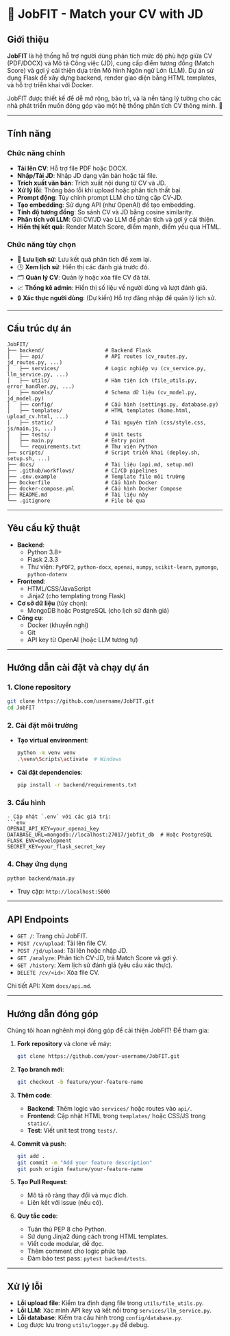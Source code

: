 # 💼 JobFIT - Match your CV with JD

## Giới thiệu
**JobFIT** là hệ thống hỗ trợ người dùng phân tích mức độ phù hợp giữa CV (PDF/DOCX) và Mô tả Công việc (JD), cung cấp điểm tương đồng (Match Score) và gợi ý cải thiện dựa trên Mô hình Ngôn ngữ Lớn (LLM). Dự án sử dụng Flask để xây dựng backend, render giao diện bằng HTML templates, và hỗ trợ triển khai với Docker. 

JobFIT được thiết kế để dễ mở rộng, bảo trì, và là nền tảng lý tưởng cho các nhà phát triển muốn đóng góp vào một hệ thống phân tích CV thông minh. 🚀

---

## Tính năng

### Chức năng chính
- **Tải lên CV**: Hỗ trợ file PDF hoặc DOCX.
- **Nhập/Tải JD**: Nhập JD dạng văn bản hoặc tải file.
- **Trích xuất văn bản**: Trích xuất nội dung từ CV và JD.
- **Xử lý lỗi**: Thông báo lỗi khi upload hoặc phân tích thất bại.
- **Prompt động**: Tùy chỉnh prompt LLM cho từng cặp CV-JD.
- **Tạo embedding**: Sử dụng API (như OpenAI) để tạo embedding.
- **Tính độ tương đồng**: So sánh CV và JD bằng cosine similarity.
- **Phân tích với LLM**: Gửi CV/JD vào LLM để phân tích và gợi ý cải thiện.
- **Hiển thị kết quả**: Render Match Score, điểm mạnh, điểm yếu qua HTML.

### Chức năng tùy chọn
- 💾 **Lưu lịch sử**: Lưu kết quả phân tích để xem lại.
- 🕒 **Xem lịch sử**: Hiển thị các đánh giá trước đó.
- 🗂️ **Quản lý CV**: Quản lý hoặc xóa file CV đã tải.
- 📈 **Thống kê admin**: Hiển thị số liệu về người dùng và lượt đánh giá.
- 🔒 **Xác thực người dùng**: (Dự kiến) Hỗ trợ đăng nhập để quản lý lịch sử.

---

## Cấu trúc dự án
```
JobFIT/
├── backend/                    # Backend Flask
│   ├── api/                    # API routes (cv_routes.py, jd_routes.py, ...)
│   ├── services/               # Logic nghiệp vụ (cv_service.py, llm_service.py, ...)
│   ├── utils/                  # Hàm tiện ích (file_utils.py, error_handler.py, ...)
│   ├── models/                 # Schema dữ liệu (cv_model.py, jd_model.py)
│   ├── config/                 # Cấu hình (settings.py, database.py)
│   ├── templates/              # HTML templates (home.html, upload_cv.html, ...)
│   ├── static/                 # Tài nguyên tĩnh (css/style.css, js/main.js, ...)
│   ├── tests/                  # Unit tests
│   ├── main.py                 # Entry point
│   └── requirements.txt        # Thư viện Python
├── scripts/                    # Script triển khai (deploy.sh, setup.sh, ...)
├── docs/                       # Tài liệu (api.md, setup.md)
├── .github/workflows/          # CI/CD pipelines
├── .env.example                # Template file môi trường
├── Dockerfile                  # Cấu hình Docker
├── docker-compose.yml          # Cấu hình Docker Compose
├── README.md                   # Tài liệu này
└── .gitignore                  # File bỏ qua
```

---

## Yêu cầu kỹ thuật
- **Backend**:
  - Python 3.8+
  - Flask 2.3.3
  - Thư viện: `PyPDF2`, `python-docx`, `openai`, `numpy`, `scikit-learn`, `pymongo`, `python-dotenv`
- **Frontend**:
  - HTML/CSS/JavaScript
  - Jinja2 (cho templating trong Flask)
- **Cơ sở dữ liệu** (tùy chọn):
  - MongoDB hoặc PostgreSQL (cho lịch sử đánh giá)
- **Công cụ**:
  - Docker (khuyến nghị)
  - Git
  - API key từ OpenAI (hoặc LLM tương tự)

---

## Hướng dẫn cài đặt và chạy dự án

### 1. Clone repository
```bash
git clone https://github.com/username/JobFIT.git
cd JobFIT
```

### 2. Cài đặt môi trường
- **Tạo virtual environment**:
  ```bash
  python -m venv venv
  .\venv\Scripts\activate  # Windows
  ```
- **Cài đặt dependencies**:
  ```bash
  pip install -r backend/requirements.txt
  ```

### 3. Cấu hình
  ```
- Cập nhật `.env` với các giá trị:
  ```env
  OPENAI_API_KEY=your_openai_key
  DATABASE_URL=mongodb://localhost:27017/jobfit_db  # Hoặc PostgreSQL
  FLASK_ENV=development
  SECRET_KEY=your_flask_secret_key
  ```

### 4. Chạy ứng dụng
```bash
python backend/main.py
```
- Truy cập: `http://localhost:5000`

---

## API Endpoints
- `GET /`: Trang chủ JobFIT.
- `POST /cv/upload`: Tải lên file CV.
- `POST /jd/upload`: Tải lên hoặc nhập JD.
- `GET /analyze`: Phân tích CV-JD, trả Match Score và gợi ý.
- `GET /history`: Xem lịch sử đánh giá (yêu cầu xác thực).
- `DELETE /cv/<id>`: Xóa file CV.

Chi tiết API: Xem `docs/api.md`.

---

## Hướng dẫn đóng góp
Chúng tôi hoan nghênh mọi đóng góp để cải thiện JobFIT! Để tham gia:

1. **Fork repository** và clone về máy:
   ```bash
   git clone https://github.com/your-username/JobFIT.git
   ```

2. **Tạo branch mới**:
   ```bash
   git checkout -b feature/your-feature-name
   ```

3. **Thêm code**:
   - **Backend**: Thêm logic vào `services/` hoặc routes vào `api/`.
   - **Frontend**: Cập nhật HTML trong `templates/` hoặc CSS/JS trong `static/`.
   - **Test**: Viết unit test trong `tests/`.

4. **Commit và push**:
   ```bash
   git add .
   git commit -m "Add your feature description"
   git push origin feature/your-feature-name
   ```

5. **Tạo Pull Request**:
   - Mô tả rõ ràng thay đổi và mục đích.
   - Liên kết với issue (nếu có).

6. **Quy tắc code**:
   - Tuân thủ PEP 8 cho Python.
   - Sử dụng Jinja2 đúng cách trong HTML templates.
   - Viết code modular, dễ đọc.
   - Thêm comment cho logic phức tạp.
   - Đảm bảo test pass: `pytest backend/tests`.

---

## Xử lý lỗi
- **Lỗi upload file**: Kiểm tra định dạng file trong `utils/file_utils.py`.
- **Lỗi LLM**: Xác minh API key và kết nối trong `services/llm_service.py`.
- **Lỗi database**: Kiểm tra cấu hình trong `config/database.py`.
- Log được lưu trong `utils/logger.py` để debug.
